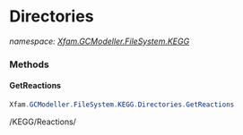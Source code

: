 ﻿# Directories
_namespace: [Xfam.GCModeller.FileSystem.KEGG](./index.md)_





### Methods

#### GetReactions
```csharp
Xfam.GCModeller.FileSystem.KEGG.Directories.GetReactions
```
/KEGG/Reactions/


